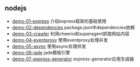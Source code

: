 ## nodejs

* [demo-01-express](demo-01-express) 介绍express框架的基础使用
* [demo-02-dependencies](demo-02-dependencies) package.json中dependencies依赖
* [demo-03-crawler](demo-03-crawler) 利用cheerio和superagent抓取网站内容
* [demo-04-eventproxy](demo-04-eventproxy) 使用eventproxy处理并发
* [demo-05-async](demo-05-async) 使用async处理并发
* [demo-06-jade](demo-06-jade) jade模板引擎
* [demo-07-express-generator](demo-07-express-generator) express-generator应用生成器